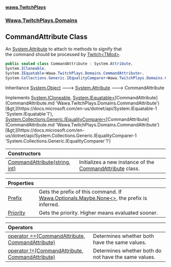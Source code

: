 #### [wawa.TwitchPlays](index.md 'index')
### [Wawa.TwitchPlays.Domains](Wawa.TwitchPlays.Domains.md 'Wawa.TwitchPlays.Domains')

## CommandAttribute Class

An [System.Attribute](https://docs.microsoft.com/en-us/dotnet/api/System.Attribute 'System.Attribute') to attach to methods to signify that  
the command should be processed by [Twitch&lt;TMod&gt;](Twitch_TMod_.md 'Wawa.TwitchPlays.Twitch<TMod>').

```csharp
public sealed class CommandAttribute : System.Attribute,
System.ICloneable,
System.IEquatable<Wawa.TwitchPlays.Domains.CommandAttribute>,
System.Collections.Generic.IEqualityComparer<Wawa.TwitchPlays.Domains.CommandAttribute>
```

Inheritance [System.Object](https://docs.microsoft.com/en-us/dotnet/api/System.Object 'System.Object') &#129106; [System.Attribute](https://docs.microsoft.com/en-us/dotnet/api/System.Attribute 'System.Attribute') &#129106; CommandAttribute

Implements [System.ICloneable](https://docs.microsoft.com/en-us/dotnet/api/System.ICloneable 'System.ICloneable'), [System.IEquatable&lt;](https://docs.microsoft.com/en-us/dotnet/api/System.IEquatable-1 'System.IEquatable`1')[CommandAttribute](CommandAttribute.md 'Wawa.TwitchPlays.Domains.CommandAttribute')[&gt;](https://docs.microsoft.com/en-us/dotnet/api/System.IEquatable-1 'System.IEquatable`1'), [System.Collections.Generic.IEqualityComparer&lt;](https://docs.microsoft.com/en-us/dotnet/api/System.Collections.Generic.IEqualityComparer-1 'System.Collections.Generic.IEqualityComparer`1')[CommandAttribute](CommandAttribute.md 'Wawa.TwitchPlays.Domains.CommandAttribute')[&gt;](https://docs.microsoft.com/en-us/dotnet/api/System.Collections.Generic.IEqualityComparer-1 'System.Collections.Generic.IEqualityComparer`1')

| Constructors | |
| :--- | :--- |
| [CommandAttribute(string, int)](CommandAttribute..ctor.ug5Skh62zvc96usuZjkPNw.md 'Wawa.TwitchPlays.Domains.CommandAttribute.CommandAttribute(string, int)') | Initializes a new instance of the [CommandAttribute](CommandAttribute.md 'Wawa.TwitchPlays.Domains.CommandAttribute') class. |

| Properties | |
| :--- | :--- |
| [Prefix](CommandAttribute.Prefix.md 'Wawa.TwitchPlays.Domains.CommandAttribute.Prefix') | Gets the prefix of this command. If [Wawa.Optionals.Maybe.None&lt;&gt;](https://docs.microsoft.com/en-us/dotnet/api/Wawa.Optionals.Maybe.None--1 'Wawa.Optionals.Maybe.None``1'), the prefix is inferred. |
| [Priority](CommandAttribute.Priority.md 'Wawa.TwitchPlays.Domains.CommandAttribute.Priority') | Gets the priority. Higher means evaluated sooner. |

| Operators | |
| :--- | :--- |
| [operator ==(CommandAttribute, CommandAttribute)](CommandAttribute.op_Equality.BkpC9z4gYV07QzEFgTWcgQ.md 'Wawa.TwitchPlays.Domains.CommandAttribute.op_Equality(Wawa.TwitchPlays.Domains.CommandAttribute, Wawa.TwitchPlays.Domains.CommandAttribute)') | Determines whether both have the same values. |
| [operator !=(CommandAttribute, CommandAttribute)](CommandAttribute.op_Inequality.Ion6jwSJd+N2GvZ0fDmJVQ.md 'Wawa.TwitchPlays.Domains.CommandAttribute.op_Inequality(Wawa.TwitchPlays.Domains.CommandAttribute, Wawa.TwitchPlays.Domains.CommandAttribute)') | Determines whether both do not have the same values. |
